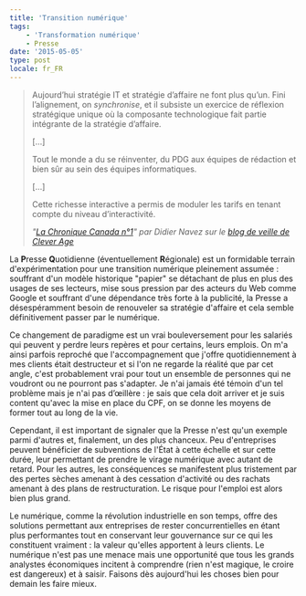 ```yaml
---
title: 'Transition numérique'
tags:
    - 'Transformation numérique'
    - Presse
date: '2015-05-05'
type: post
locale: fr_FR
---
```


> Aujourd’hui stratégie IT et stratégie d’affaire ne font plus qu’un. Fini l’alignement, on _synchronise_, et il subsiste un exercice de réflexion stratégique unique où la composante technologique fait partie intégrante de la stratégie d’affaire.  
>
>   […]  
>
>   Tout le monde a du se réinventer, du PDG aux équipes de rédaction et bien sûr au sein des équipes informatiques.  
>
>   […]  
>
>   Cette richesse interactive a permis de moduler les tarifs en tenant compte du niveau d’interactivité.  
>
>   <cite>"[La Chronique Canada n°1](http://blog.clever-age.com/fr/2015/05/05/chronique-digitale-canada-1/)" par Didier Navez sur le [blog de veille de Clever Age](http://blog.clever-age.com/fr/)</cite>

La **P**resse **Q**uotidienne (éventuellement **R**égionale) est un formidable terrain d'expérimentation pour une transition numérique pleinement assumée&nbsp;: souffrant d'un modèle historique "papier" se détachant de plus en plus des usages de ses lecteurs, mise sous pression par des acteurs du Web comme Google et souffrant d'une dépendance très forte à la publicité, la Presse a désespéramment besoin de renouveler sa stratégie d'affaire et cela semble définitivement passer par le numérique.

<!-- more -->

Ce changement de paradigme est un vrai bouleversement pour les salariés qui peuvent y perdre leurs repères et pour certains, leurs emplois. On m'a ainsi parfois reproché que l'accompagnement que j'offre quotidiennement à mes clients était destructeur et si l'on ne regarde la réalité que par cet angle, c'est probablement vrai pour tout un ensemble de personnes qui ne voudront ou ne pourront pas s'adapter. Je n'ai jamais été témoin d'un tel problème mais je n'ai pas d’œillère&nbsp;: je sais que cela doit arriver et je suis content qu'avec la mise en place du CPF, on se donne les moyens de former tout au long de la vie.

Cependant, il est important de signaler que la Presse n'est qu'un exemple parmi d'autres et, finalement, un des plus chanceux. Peu d'entreprises peuvent bénéficier de subventions de l'État à cette échelle et sur cette durée, leur permettant de prendre le virage numérique avec autant de retard. Pour les autres, les conséquences se manifestent plus tristement par des pertes sèches amenant à des cessation d'activité ou des rachats amenant à des plans de restructuration. Le risque pour l'emploi est alors bien plus grand.

Le numérique, comme la révolution industrielle en son temps, offre des solutions permettant aux entreprises de rester concurrentielles en étant plus performantes tout en conservant leur gouvernance sur ce qui les constituent vraiment&nbsp;: la valeur qu'elles apportent à leurs clients. Le numérique n'est pas une menace mais une opportunité que tous les grands analystes économiques incitent à comprendre (rien n'est magique, le croire est dangereux) et à saisir. Faisons dès aujourd'hui les choses bien pour demain les faire mieux.
